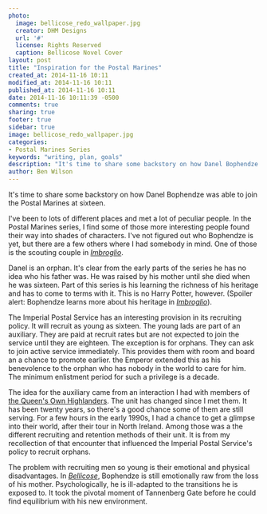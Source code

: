 ```yaml
---
photo:
  image: bellicose_redo_wallpaper.jpg
  creator: DHM Designs
  url: '#'
  license: Rights Reserved
  caption: Bellicose Novel Cover
layout: post
title: "Inspiration for the Postal Marines"
created_at: 2014-11-16 10:11
modified_at: 2014-11-16 10:11
published_at: 2014-11-16 10:11
date: 2014-11-16 10:11:39 -0500
comments: true
sharing: true
footer: true
sidebar: true
image: bellicose_redo_wallpaper.jpg
categories:
- Postal Marines Series
keywords: "writing, plan, goals"
description: "It's time to share some backstory on how Danel Bophendze was able to join the Postal Marines at sixteen."
author: Ben Wilson
---
```


It's time to share some backstory on how Danel Bophendze was able to join the Postal Marines at sixteen.

<!-- more -->
I've been to lots of different places and met a lot of peculiar people. In the Postal Marines series, I find some of those more interesting people found their way into shades of characters. I've not figured out who Bophendze is yet, but there are a few others where I had somebody in mind. One of those is the scouting couple in *[Imbroglio](/postal-marine-series/#imbroglio)*.

Danel is an orphan. It's clear from the early parts of the series he has no idea who his father was. He was raised by his mother until she died when he was sixteen. Part of this series is his learning the richness of his heritage and has to come to terms with it. This is no Harry Potter, however. (Spoiler alert: Bophendze learns more about his heritage in *[Imbroglio](/postal-marine-series/#imbroglio)*).

The Imperial Postal Service has an interesting provision in its recruiting policy. It will recruit as young as sixteen. The young lads are part of an auxiliary. They are paid at recruit rates but are not expected to join the service until they are eighteen. The exception is for orphans. They can ask to join active service immediately. This provides them with room and board an a chance to promote earlier. the Emperor extended this as his benevolence to the orphan who has nobody in the world to care for him. The minimum enlistment period for such a privilege is a decade.

The idea for the auxiliary came from an interaction I had with members of [the Queen's Own Highlanders](http://en.wikipedia.org/wiki/Queen%2527s_Own_Highlanders_%28Seaforth_and_Camerons%29). The unit has changed since I met them. It has been twenty years, so there's a good chance some of them are still serving. For a few hours in the early 1990s, I had a chance to get a glimpse into their world, after their tour in North Ireland. Among those was a the different recruiting and retention methods of their unit. It is from my recollection of that encounter that influenced the Imperial Postal Service's policy to recruit orphans.

The problem with recruiting men so young is their emotional and physical disadvantages. In *[Bellicose](/postal-marine-series/#bellicose)*, Bophendze is still emotionally raw from the loss of his mother. Psychologically, he is ill-adapted to the transitions he is exposed to. It took the pivotal moment of Tannenberg Gate before he could find equilibrium with his new environment.
